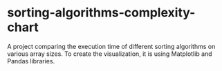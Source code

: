 # sorting-algorithms-complexity-chart
A project comparing the execution time of different sorting algorithms on various array sizes. To create the visualization, it is using Matplotlib and Pandas libraries.
